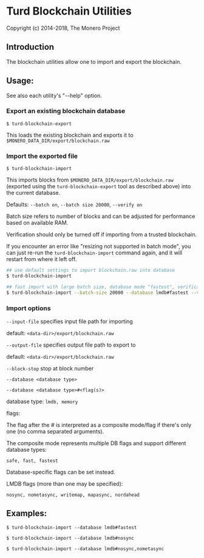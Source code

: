 # Turd Blockchain Utilities

Copyright (c) 2014-2018, The Monero Project

## Introduction

The blockchain utilities allow one to import and export the blockchain.

## Usage:

See also each utility's "--help" option.

### Export an existing blockchain database

`$ turd-blockchain-export`

This loads the existing blockchain and exports it to `$MONERO_DATA_DIR/export/blockchain.raw`

### Import the exported file

`$ turd-blockchain-import`

This imports blocks from `$MONERO_DATA_DIR/export/blockchain.raw` (exported using the
`turd-blockchain-export` tool as described above) into the current database.

Defaults: `--batch on`, `--batch size 20000`, `--verify on`

Batch size refers to number of blocks and can be adjusted for performance based on available RAM.

Verification should only be turned off if importing from a trusted blockchain.

If you encounter an error like "resizing not supported in batch mode", you can just re-run
the `turd-blockchain-import` command again, and it will restart from where it left off.

```bash
## use default settings to import blockchain.raw into database
$ turd-blockchain-import

## fast import with large batch size, database mode "fastest", verification off
$ turd-blockchain-import --batch-size 20000 --database lmdb#fastest --verify off

```

### Import options

`--input-file`
specifies input file path for importing

default: `<data-dir>/export/blockchain.raw`

`--output-file`
specifies output file path to export to

default: `<data-dir>/export/blockchain.raw`

`--block-stop`
stop at block number

`--database <database type>`

`--database <database type>#<flag(s)>`

database type: `lmdb, memory`

flags:

The flag after the # is interpreted as a composite mode/flag if there's only
one (no comma separated arguments).

The composite mode represents multiple DB flags and support different database types:

`safe, fast, fastest`

Database-specific flags can be set instead.

LMDB flags (more than one may be specified):

`nosync, nometasync, writemap, mapasync, nordahead`

## Examples:

```
$ turd-blockchain-import --database lmdb#fastest

$ turd-blockchain-import --database lmdb#nosync

$ turd-blockchain-import --database lmdb#nosync,nometasync
```
